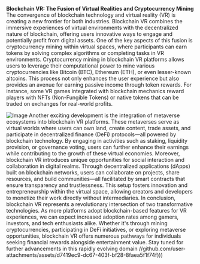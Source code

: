 **Blockchain VR: The Fusion of Virtual Realities and Cryptocurrency Mining**
The convergence of blockchain technology and virtual reality (VR) is creating a new frontier for both industries. Blockchain VR combines the immersive experiences of virtual environments with the decentralized nature of blockchain, offering users innovative ways to engage and potentially profit from digital assets. One of the key aspects of this fusion is cryptocurrency mining within virtual spaces, where participants can earn tokens by solving complex algorithms or completing tasks in VR environments.
Cryptocurrency mining in blockchain VR platforms allows users to leverage their computational power to mine various cryptocurrencies like Bitcoin (BTC), Ethereum (ETH), or even lesser-known altcoins. This process not only enhances the user experience but also provides an avenue for earning passive income through token rewards. For instance, some VR games integrated with blockchain mechanics reward players with NFTs (Non-Fungible Tokens) or native tokens that can be traded on exchanges for real-world profits.

![Image](https://github.com/user-attachments/assets/d7419ec9-dc67-403f-bf28-8faea5f1f74f)
Another exciting development is the integration of metaverse ecosystems into blockchain VR platforms. These metaverses serve as virtual worlds where users can own land, create content, trade assets, and participate in decentralized finance (DeFi) protocols—all powered by blockchain technology. By engaging in activities such as staking, liquidity provision, or governance voting, users can further enhance their earnings while contributing to the growth of these virtual economies.
Moreover, blockchain VR introduces unique opportunities for social interaction and collaboration in digital realms. Through decentralized applications (dApps) built on blockchain networks, users can collaborate on projects, share resources, and build communities—all facilitated by smart contracts that ensure transparency and trustlessness. This setup fosters innovation and entrepreneurship within the virtual space, allowing creators and developers to monetize their work directly without intermediaries.
In conclusion, blockchain VR represents a revolutionary intersection of two transformative technologies. As more platforms adopt blockchain-based features for VR experiences, we can expect increased adoption rates among gamers, investors, and tech enthusiasts alike. Whether it's through mining cryptocurrencies, participating in DeFi initiatives, or exploring metaverse opportunities, blockchain VR offers numerous pathways for individuals seeking financial rewards alongside entertainment value. Stay tuned for further advancements in this rapidly evolving domain 
 //github.com/user-attachments/assets/d7419ec9-dc67-403f-bf28-8faea5f1f74f)))
